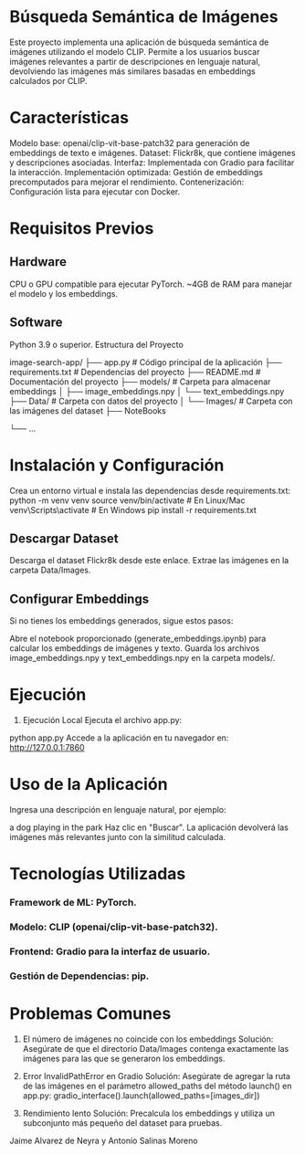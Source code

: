 # Búsqueda Semántica de Imágenes
Este proyecto implementa una aplicación de búsqueda semántica de imágenes utilizando el modelo CLIP. Permite a los usuarios buscar imágenes relevantes a partir de descripciones en lenguaje natural, devolviendo las imágenes más similares basadas en embeddings calculados por CLIP.

# Características
Modelo base:
openai/clip-vit-base-patch32 para generación de embeddings de texto e imágenes.
Dataset:
Flickr8k, que contiene imágenes y descripciones asociadas.
Interfaz:
Implementada con Gradio para facilitar la interacción.
Implementación optimizada: 
Gestión de embeddings precomputados para mejorar el rendimiento.
Contenerización: 
Configuración lista para ejecutar con Docker.
# Requisitos Previos
## Hardware
CPU o GPU compatible para ejecutar PyTorch.
~4GB de RAM para manejar el modelo y los embeddings.
## Software
Python 3.9 o superior.
Estructura del Proyecto

image-search-app/
├── app.py                 # Código principal de la aplicación
├── requirements.txt       # Dependencias del proyecto
├── README.md              # Documentación del proyecto
├── models/                # Carpeta para almacenar embeddings
│   ├── image_embeddings.npy
│   └── text_embeddings.npy
├── Data/                  # Carpeta con datos del proyecto
│   └── Images/            # Carpeta con las imágenes del dataset
├── NoteBooks

└── ...

# Instalación y Configuración
Crea un entorno virtual e instala las dependencias desde requirements.txt:
python -m venv venv
source venv/bin/activate  # En Linux/Mac
venv\Scripts\activate     # En Windows
pip install -r requirements.txt
## Descargar Dataset
Descarga el dataset Flickr8k desde este enlace.
Extrae las imágenes en la carpeta Data/Images.
## Configurar Embeddings
Si no tienes los embeddings generados, sigue estos pasos:

Abre el notebook proporcionado (generate_embeddings.ipynb) para calcular los embeddings de imágenes y texto.
Guarda los archivos image_embeddings.npy y text_embeddings.npy en la carpeta models/.

# Ejecución
1. Ejecución Local
Ejecuta el archivo app.py:

python app.py
Accede a la aplicación en tu navegador en:
http://127.0.0.1:7860

# Uso de la Aplicación
Ingresa una descripción en lenguaje natural, por ejemplo:

a dog playing in the park
Haz clic en "Buscar".
La aplicación devolverá las imágenes más relevantes junto con la similitud calculada.
# Tecnologías Utilizadas
### Framework de ML: PyTorch.
### Modelo: CLIP (openai/clip-vit-base-patch32).
### Frontend: Gradio para la interfaz de usuario.
### Gestión de Dependencias: pip.

# Problemas Comunes
1. El número de imágenes no coincide con los embeddings
Solución: Asegúrate de que el directorio Data/Images contenga exactamente las imágenes para las que se generaron los embeddings.

2. Error InvalidPathError en Gradio
Solución: Asegúrate de agregar la ruta de las imágenes en el parámetro allowed_paths del método launch() en app.py:
gradio_interface().launch(allowed_paths=[images_dir])

3. Rendimiento lento
Solución: Precalcula los embeddings y utiliza un subconjunto más pequeño del dataset para pruebas.

Jaime Alvarez de Neyra y Antonio Salinas Moreno

